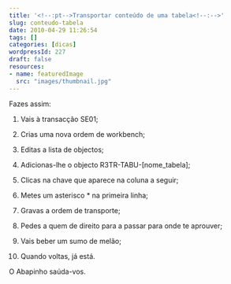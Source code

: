 ```yaml
---
title: '<!--:pt-->Transportar conteúdo de uma tabela<!--:-->'
slug: conteudo-tabela
date: 2010-04-29 11:26:54
tags: []
categories: [dicas]
wordpressId: 227
draft: false
resources:
- name: featuredImage
  src: "images/thumbnail.jpg"
---
```

Fazes assim:

  1. Vais à transacção SE01;

  2. Crias uma nova ordem de workbench;

  3. Editas a lista de objectos;

  4. Adicionas-lhe o objecto R3TR-TABU-[nome_tabela];

  5. Clicas na chave que aparece na coluna a seguir;

  6. Metes um asterisco * na primeira linha;

  7. Gravas a ordem de transporte;

  8. Pedes a quem de direito para a passar para onde te aprouver;

  9. Vais beber um sumo de melão;

  10. Quando voltas, já está.

O Abapinho saúda-vos.
